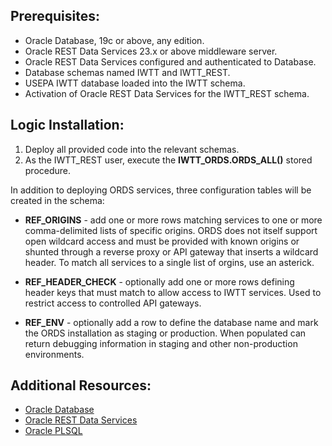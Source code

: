 ## Prerequisites:

* Oracle Database, 19c or above, any edition.
* Oracle REST Data Services 23.x or above middleware server.
* Oracle REST Data Services configured and authenticated to Database. 
* Database schemas named IWTT and IWTT_REST.
* USEPA IWTT database loaded into the IWTT schema.
* Activation of Oracle REST Data Services for the IWTT_REST schema.

## Logic Installation:

1) Deploy all provided code into the relevant schemas.
2) As the IWTT_REST user, execute the **IWTT_ORDS.ORDS_ALL()** stored procedure.

In addition to deploying ORDS services, three configuration tables will be created in the schema:

* **REF_ORIGINS** - add one or more rows matching services to one or more comma-delimited lists of specific origins.  ORDS does not itself support open wildcard access and must be provided with known origins or shunted through a reverse proxy or API gateway that inserts a wildcard header.  To match all services to a single list of orgins, use an asterick.

* **REF_HEADER_CHECK** - optionally add one or more rows defining header keys that must match to allow access to IWTT services.  Used to restrict access to controlled API gateways.

* **REF_ENV** - optionally add a row to define the database name and mark the ORDS installation as staging or production.  When populated can return debugging information in staging and other non-production environments. 

## Additional Resources:

* [Oracle Database](https://docs.oracle.com/en/database/oracle/oracle-database/19/ntdbi/index.html)
* [Oracle REST Data Services](https://docs.oracle.com/en/database/oracle/oracle-rest-data-services/23.2/ordig/installing-REST-data-services.html)
* [Oracle PLSQL](https://docs.oracle.com/en/database/oracle/oracle-database/19/lnpls/index.html)
